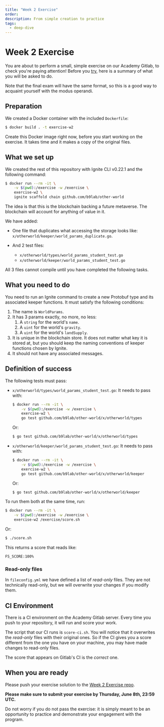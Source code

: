 ```yaml
---
title: "Week 2 Exercise"
order:
description: From simple creation to practice
tags:
  - deep-dive
---
```


# Week 2 Exercise

You are about to perform a small, simple exercise on our Academy Gitlab, to check you're paying attention! Before you [try](https://git.academy.b9lab.com/ida-p4-exercise-week-2/exercise-code), here is a summary of what you will be asked to do.

Note that the final exam will have the same format, so this is a good way to acquaint yourself with the modus operandi.

## Preparation

We created a Docker container with the included `Dockerfile`:

```sh
$ docker build . -t exercise-w2
```

Create this Docker image right now, before you start working on the exercise. It takes time and it makes a copy of the original files.

## What we set up

We created the rest of this repository with Ignite CLI v0.22.1 and the following command:

```sh
$ docker run --rm -it \
    -v $(pwd):/exercise -w /exercise \
    exercise-w2 \
    ignite scaffold chain github.com/b9lab/other-world
```

The idea is that this is the blockchain backing a future metaverse. The blockchain will account for anything of value in it.

We have added:

* One file that duplicates what accessing the storage looks like: `x/otherworld/keeper/world_params_duplicate.go`.
* And 2 test files:

    * `x/otherworld/types/world_params_student_test.go`
    * `x/otherworld/keeper/world_params_student_test.go`

All 3 files cannot compile until you have completed the following tasks.

## What you need to do

You need to run an Ignite command to create a new Protobuf type and its associated keeper functions. It must satisfy the following conditions:

1. The name is `WorldParams`.
2. It has 3 params exactly, no more, no less:
   1. A `string` for the world's `name`.
   2. A `uint` for the world's `gravity`.
   3. A `uint` for the world's `landSupply`.
3. It is unique in the blockchain store. It does not matter what key it is stored at, but you should keep the naming conventions of keeper functions chosen by Ignite.
4. It should not have any associated messages.

## Definition of success

The following tests must pass:

* `x/otherworld/types/world_params_student_test.go`: It needs to pass with:

    ```sh
    $ docker run --rm -it \
        -v $(pwd):/exercise -w /exercise \
        exercise-w2 \
        go test github.com/b9lab/other-world/x/otherworld/types
    ```

    Or:

    ```sh
    $ go test github.com/b9lab/other-world/x/otherworld/types
    ```

* `x/otherworld/keeper/world_params_student_test.go`: It needs to pass with:

    ```sh
    $ docker run --rm -it \
        -v $(pwd):/exercise -w /exercise \
        exercise-w2 \
        go test github.com/b9lab/other-world/x/otherworld/keeper
    ```

    Or:

    ```sh
    $ go test github.com/b9lab/other-world/x/otherworld/keeper
    ```

To run them both at the same time, run:

```sh
$ docker run --rm -it \
    -v $(pwd):/exercise -w /exercise \
    exercise-w2 /exercise/score.sh
```

Or:

```sh
$ ./score.sh
```

This returns a score that reads like:

```txt
FS_SCORE:100%
```

### Read-only files

In `fileconfig.yml` we have defined a list of _read-only_ files. They are not technically read-only, but we will overwrite your changes if you modify them.

## CI Environment

There is a CI environment on the Academy Gitlab server. Every time you push to your repository, it will run and score your work.

The script that our CI runs is `score-ci.sh`. You will notice that it overwrites the _read-only_ files with their original ones. So if the CI gives you a score different from the one you have on your machine, you may have made changes to read-only files.

The score that appears on Gitlab's CI is the _correct_ one.

## When you are ready

Please push your exercise solution to the [Week 2 Exercise repo](https://git.academy.b9lab.com/ida-p4-exercise-week-2/exercise-code).

**Please make sure to submit your exercise by Thursday, June 8th, 23:59 UTC.**

Do not worry if you do not pass the exercise: it is simply meant to be an opportunity to practice and demonstrate your engagement with the program.
